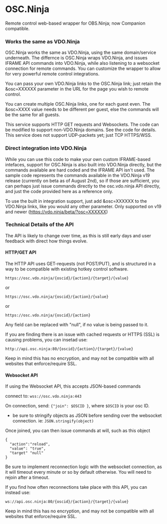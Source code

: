 # OSC.Ninja
Remote control web-based wrapper for OBS.Ninja; now Companion compatible.

### Works the same as VDO.Ninja

OSC.Ninja works the same as VDO.Ninja, using the same domain/service underneath.  The differnce is OSC.Ninja wraps VDO.Ninja, and issues IFRAME API commands into VDO.Ninja, while also listening to a websocket connection for remote commands.  You can customize the wrapper to allow for very powerful remote control integrations.

You can pass your own VDO.Ninja links to the OSC.Ninja link; just retain the &osc=XXXXXX parameter in the URL for the page you wish to remote control.

You can create multiple OSC.Ninja links, one for each guest even.  The &osc=XXXX value needs to be different per guest, else the commands will be the same for all guests.

This service supports HTTP GET requests and Websockets. The code can be modified to support non-VDO.Ninja domains. See the code for details. This service does not support UDP-packets yet; just TCP HTTPS/WSS.

### Direct integration into VDO.Ninja

While you can use this code to make your own custom IFRAME-based intefaces, support for OSC.Ninja is also built into VDO.Ninja directly, but the commands available are hard coded and the IFRAME API isn't used.  The sample code represents the commands available in the VDO.Ninja v19 release (currently on beta as of August 2nd), so if those are sufficient, you can perhaps just issue commands directly to the osc.vdo.ninja API directly, and just the code provided here as a reference only.

To use the built in integration support, just add &osc=XXXXXX to the VDO.Ninja links, like you would any other parameter.  Only supported on v19 and newer (https://vdo.ninja/beta/?osc=XXXXXX)

### Technical Details of the API

The API is likely to change over time, as this is still early days and user feedback with direct how things evolve.

#### HTTP/GET API

The HTTP API uses GET-requests (not POST/PUT), and is structured in a way to be compatible with existing hotkey control software.

`https://osc.vdo.ninja/{oscid}/{action}/{target}/{value}`

or 

`https://osc.vdo.ninja/{oscid}/{action}/{value}`

or 

`https://osc.vdo.ninja/{oscid}/{action}`


Any field can be replaced with "null", if no value is being passed to it.  

If you are finding there is an issue with cached requests or HTTPS (SSL) is causing problems, you can insetad use:

`http://api.osc.ninja:80/{oscid}/{action}/{target}/{value}`

Keep in mind this has no encryption, and may not be compatible with all websites that enforce/require SSL. 

#### Websocket API

If using the Websocket API, this accepts JSON-based commands

connect to: `wss://osc.vdo.ninja:443`

On connection, send: `{"join": $OSCID }`, where `$OSCID` is your osc ID. 

* be sure to stringify objects as JSON before sending over the websocket connection. ie:  `JSON.stringify(object)`

Once joined, you can then issue commands at will, such as this object

```
{
  "action":"reload",
  "value": "true",
  "target" "null"
}
```

Be sure to implement reconnection logic with the websocket connection, as it will timeout every minute or so by default otherwise.  You will need to rejoin after a timeout.

If you find how often reconnections take place with this API, you can instead use:

`ws://api.osc.ninja:80/{oscid}/{action}/{target}/{value}`

Keep in mind this has no encryption, and may not be compatible with all websites that enforce/require SSL.


